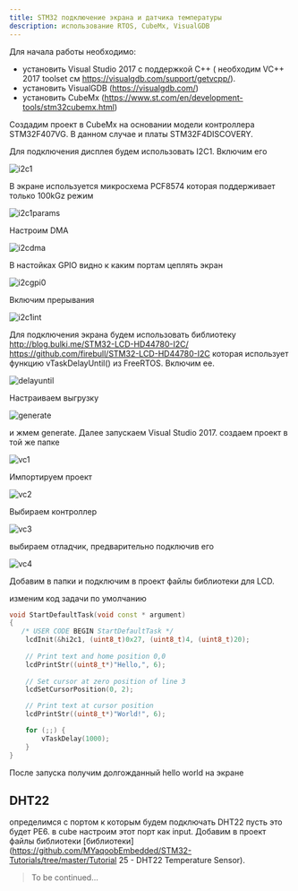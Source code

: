 ```yaml
---
title: STM32 подключение экрана и датчика температуры
description: использование RTOS, CubeMx, VisualGDB
---
```


Для начала работы необходимо:

- установить Visual Studio 2017 c поддержкой С++ ( необходим VC++ 2017 toolset см https://visualgdb.com/support/getvcpp/).
- установить VisualGDB (https://visualgdb.com/)
- установить СubeMx (https://www.st.com/en/development-tools/stm32cubemx.html)

Создадим проект в CubeMx на основании модели контроллера STM32F407VG. В данном случае и платы STM32F4DISCOVERY.

Для подключения дисплея будем использовать I2C1. Включим его 

![i2c1](pict/i2c1.png)

В экране используется микросхема PCF8574  которая поддерживает только 100kGz режим

![i2c1params](pict/i2c1params.png)

Настроим DMA

![i2cdma](pict/i2cdma.png)

В настойках GPIO видно к каким портам цеплять экран

![i2cgpi0](pict/i2cgpi0.png)

Включим прерывания

![i2c1int](pict/i2c1int.png)

Для подключения экрана будем использовать библиотеку http://blog.bulki.me/STM32-LCD-HD44780-I2C/ https://github.com/firebull/STM32-LCD-HD44780-I2C которая использует функцию vTaskDelayUntil() из FreeRTOS. Включим ее.

![delayuntil](pict/delayuntil.png)

Настраиваем выгрузку

![generate](pict/generate.png)

и жмем generate. Далее запускаем Visual Studio 2017. создаем проект в той же папке

![vc1](pict/vc1.png)

Импортируем проект

![vc2](pict/vc2.png)

Выбираем контроллер

![vc3](pict/vc3.png)

выбираем отладчик, предварительно подключив его

![vc4](pict/vc4.png)

Добавим в папки и подключим в проект файлы библиотеки для LCD.

изменим код задачи по умолчанию

```c++
void StartDefaultTask(void const * argument)
{
   /* USER CODE BEGIN StartDefaultTask */
	lcdInit(&hi2c1, (uint8_t)0x27, (uint8_t)4, (uint8_t)20);
    
	// Print text and home position 0,0
	lcdPrintStr((uint8_t*)"Hello,", 6);
    
	// Set cursor at zero position of line 3
	lcdSetCursorPosition(0, 2);

	// Print text at cursor position
	lcdPrintStr((uint8_t*)"World!", 6);

	for (;;) {
		vTaskDelay(1000);
	}
}
```

После запуска получим долгожданный hello world на экране

##  DHT22

определимся с портом к которым будем подключать DHT22 пусть это будет PE6. в cube настроим этот порт как input. Добавим в проект файлы библиотеки [библиотеки](https://github.com/MYaqoobEmbedded/STM32-Tutorials/tree/master/Tutorial 25 - DHT22 Temperature Sensor). 

> To be continued...